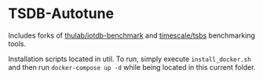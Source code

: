 # TSDB-Autotune

Includes forks of [thulab/iotdb-benchmark](https://github.com/thulab/iotdb-benchmark) and [timescale/tsbs](https://github.com/timescale/tsbs) benchmarking tools. 

Installation scripts located in util. To run, simply execute `install_docker.sh` and then run `docker-compose up -d` while being located in this current folder.